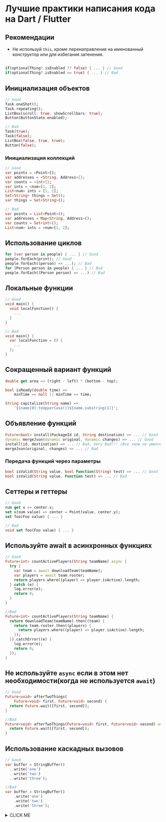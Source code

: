 # Лучшие практики написания кода на Dart / Flutter

## Рекомендации
* Не используй `this`, кроме перенаправления на именованный конструктор или для избегания затенения.

## 
```dart
if(optionalThing?.isEnabled ?? false) { ... } // Good
if(optionalThing?.isEnabled == true) { ... } // Bad
```
## Инициализация объектов
```dart
// Good
Task.oneShot();
Task.repeating();
ListBox(scroll: true, showScrollbars: true);
Button(ButtonState.enabled);

// Bad
Task(true);
Task(false);
ListBox(false, true, true);
Button(false);
```

### Инициализация коллекций
```dart 
// Good
var points = <Point>[];
var addresses = <String, Address>{};
var counts = <int>{};
var ints = <num>[1, 2];
List<num> ints = [1, 2];
Set<String> things = Set();
var things = Set<String>();

// Bad
var points = List<Point>();
var addresses = Map<String, Address>();
var counts = Set<int>();
List<num> ints = <num>[1, 2];
```

## Использование циклов
```dart  
for (var person in people) { ... } // Good
people.forEach(print); // Good
people.forEach((person) => ...); // Bad
for (Person person in people) { ... } // Bad
people.forEach((Person person) => ...) // Bad

```

## Локальные функции
```dart 
// Good
void main() {
  void localFunction() {
    ...
  }
}

// Bad
void main() {
  var localFunction = () {
    ...
  };
}
```

## Сокращенный вариант функций
```dart
double get area => (right - left) * (bottom - top);

bool isReady(double time) =>
    minTime == null || minTime <= time;

String capitalize(String name) =>
    '${name[0].toUpperCase()}${name.substring(1)}';
``` 

## Объявление функций
```dart
Future<bool> install(PackageId id, String destination) => ... // Good
dynamic mergeJson(dynamic original, dynamic changes) => ... // Good
install(id, destination) => ... // Bad, Very Bad!!! (Все типы по умолчанию dynamic)
mergeJson(original, changes) => ... // Bad
```

### Передача функций через параметры
```dart
bool isValid(String value, bool Function(String) test) => ... // Good
bool isValid(String value, Function test) => ... // Bad
```

## Сеттеры и геттеры
```dart
// Good
num get x => center.x;
set x(num value) => center = Point(value, center.y);
set foo(Foo value) { ... }

// Bad
void set foo(Foo value) { ... }
```

## Используйте await в асинхронных функциях
```dart
// Good
Future<int> countActivePlayers(String teamName) async {
  try {
    var team = await downloadTeam(teamName); 
    var players = await team.roster;
    return players.where((player) => player.isActive).length;
  } catch (e) {
    log.error(e);
    return 0;
  }
}

//Bad
Future<int> countActivePlayers(String teamName) {
  return downloadTeam(teamName).then((team) { 
    return team.roster.then((players) {
      return players.where((player) => player.isActive).length;
    });
  }).catchError((e) {
    log.error(e);
    return 0;
  });
}
```

## Не используйте `async` если в этом нет необходимости(когда не используется `await`)

```dart
// Good
Future<void> afterTwoThings(
    Future<void> first, Future<void> second) {
  return Future.wait([first, second]);
}

//Bad
Future<void> afterTwoThings(Future<void> first, Future<void> second) async {
  return Future.wait([first, second]);
}
```

## Использование каскадных вызовов

```dart
// Good
var buffer = StringBuffer()
  ..write('one')
  ..write('two')
  ..write('three');

//Bad
var buffer = StringBuffer()
    .write('one')
    .write('two')
    .write('three');
```

<details><summary>CLICK ME</summary>
<p>  


#### Скрытый блок кода!

```dart
if(optionalThing?.isEnabled ?? false) { ... } // Good
if(optionalThing?.isEnabled == true) { ... } // Bad
```

</p>
</details>
